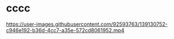 # cccc

https://user-images.githubusercontent.com/92593763/139130752-c946e192-b36d-4cc7-a35e-572cd8061952.mp4
